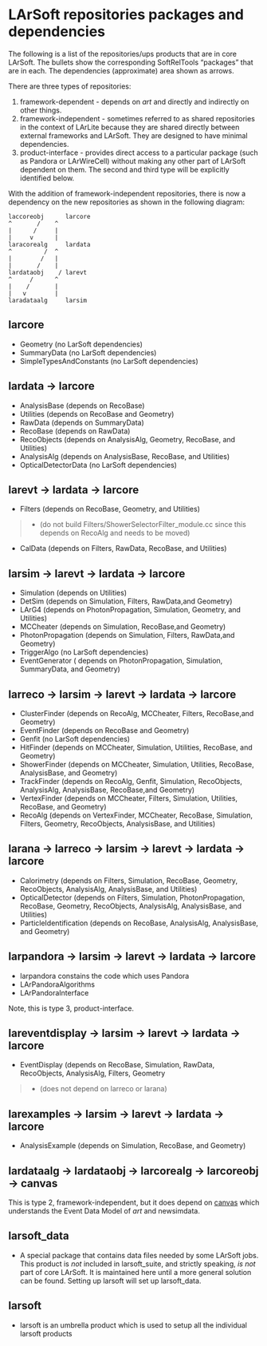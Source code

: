 LArSoft repositories packages and dependencies
==================================================================================================

The following is a list of the repositories/ups products that are in core LArSoft. The bullets show the corresponding SoftRelTools “packages” that are in each. The dependencies (approximate) area shown as arrows.

There are three types of repositories:

1.  framework-dependent - depends on *art* and directly and indirectly on other things.
2.  framework-independent - sometimes referred to as shared repositories in the context of LArLite because they are shared directly between external frameworks and LArSoft. They are designed to have minimal dependencies.
3.  product-interface - provides direct access to a particular package (such as Pandora or LArWireCell) without making any other part of LArSoft dependent on them.
    The second and third type will be explicitly identified below.

With the addition of framework-independent repositories, there is now a dependency on the new repositories as shown in the following diagram:


    laccoreobj      larcore
    ^       /    ^
    |      /     |
    |     v      |
    laracorealg     lardata
    ^         /  ^
    |        /   |
    |       /    |
    lardataobj    / larevt
    ^     /      ^
    |    /       |
    |   v        |
    laradataalg     larsim

larcore
--------------------

-   Geometry (no LarSoft dependencies)
-   SummaryData (no LarSoft dependencies)
-   SimpleTypesAndConstants (no LarSoft dependencies)

lardata -\> larcore
-------------------------------------------

-   AnalysisBase (depends on RecoBase)
-   Utilities (depends on RecoBase and Geometry)
-   RawData (depends on SummaryData)
-   RecoBase (depends on RawData)
-   RecoObjects (depends on AnalysisAlg, Geometry, RecoBase, and Utilities)
-   AnalysisAlg (depends on AnalysisBase, RecoBase, and Utilities)
-   OpticalDetectorData (no LarSoft dependencies)

larevt -\> lardata -\> larcore
----------------------------------------------------------------

-   Filters (depends on RecoBase, Geometry, and Utilities)

> -   (do not build Filters/ShowerSelectorFilter_module.cc since this depends on RecoAlg and needs to be moved)

-   CalData (depends on Filters, RawData, RecoBase, and Utilities)

larsim -\> larevt -\> lardata -\> larcore
-------------------------------------------------------------------------------------

-   Simulation (depends on Utilities)
-   DetSim (depends on Simulation, Filters, RawData,and Geometry)
-   LArG4 (depends on PhotonPropagation, Simulation, Geometry, and Utilities)
-   MCCheater (depends on Simulation, RecoBase,and Geometry)
-   PhotonPropagation (depends on Simulation, Filters, RawData,and Geometry)
-   TriggerAlgo (no LarSoft dependencies)
-   EventGenerator ( depends on PhotonPropagation, Simulation, SummaryData, and Geometry)

larreco -\> larsim -\> larevt -\> lardata -\> larcore
------------------------------------------------------------------------------------------------------------

-   ClusterFinder (depends on RecoAlg, MCCheater, Filters, RecoBase,and Geometry)
-   EventFinder (depends on RecoBase and Geometry)
-   Genfit (no LarSoft dependencies)
-   HitFinder (depends on MCCheater, Simulation, Utilities, RecoBase, and Geometry)
-   ShowerFinder (depends on MCCheater, Simulation, Utilities, RecoBase, AnalysisBase, and Geometry)
-   TrackFinder (depends on RecoAlg, Genfit, Simulation, RecoObjects, AnalysisAlg, AnalysisBase, RecoBase,and Geometry)
-   VertexFinder (depends on MCCheater, Filters, Simulation, Utilities, RecoBase, and Geometry)
-   RecoAlg (depends on VertexFinder, MCCheater, RecoBase, Simulation, Filters, Geometry, RecoObjects, AnalysisBase, and Utilities)

larana -\> larreco -\> larsim -\> larevt -\> lardata -\> larcore
---------------------------------------------------------------------------------------------------------------------------------

-   Calorimetry (depends on Filters, Simulation, RecoBase, Geometry, RecoObjects, AnalysisAlg, AnalysisBase, and Utilities)
-   OpticalDetector (depends on Filters, Simulation, PhotonPropagation, RecoBase, Geometry, RecoObjects, AnalysisAlg, AnalysisBase, and Utilities)
-   ParticleIdentification (depends on RecoBase, AnalysisAlg, AnalysisBase, and Geometry)

larpandora -\> larsim -\> larevt -\> lardata -\> larcore
------------------------------------------------------------------------------------------------------------------

-   larpandora constains the code which uses Pandora
-   LArPandoraAlgorithms
-   LArPandoraInterface

Note, this is type 3, product-interface.

lareventdisplay -\> larsim -\> larevt -\> lardata -\> larcore
----------------------------------------------------------------------------------------------------------------------------

-   EventDisplay (depends on RecoBase, Simulation, RawData, RecoObjects, AnalysisAlg, Filters, Geometry

> -   (does not depend on larreco or larana)

larexamples -\> larsim -\> larevt -\> lardata -\> larcore
--------------------------------------------------------------------------------------------------------------------

-   AnalysisExample (depends on Simulation, RecoBase, and Geometry)

lardataalg -\> lardataobj -\> larcorealg -\> larcoreobj -\> canvas
--------------------------------------------------------------------------------------------------------------------------------------

This is type 2, framework-independent, but it does depend on [canvas](https://cdcvs.fnal.gov/redmine/projects/canvas/wiki) which understands the Event Data Model of *art* and newsimdata.

larsoft_data
-------------------------------

-   A special package that contains data files needed by some LArSoft jobs. This product is *not*
     included in larsoft_suite, and strictly speaking, *is not* part of core LArSoft. It is maintained
     here until a more general solution can be found. Setting up larsoft will set up larsoft_data.

larsoft
--------------------

-   larsoft is an umbrella product which is used to setup all the individual larsoft products
